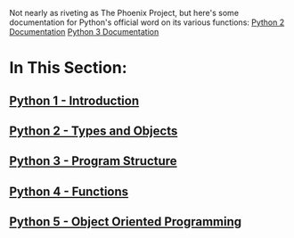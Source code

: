 Not nearly as riveting as The Phoenix Project, but here's some documentation for Python's official word on its various functions:
[Python 2 Documentation](https://docs.python.org/2/)
[Python 3 Documentation](https://docs.python.org/3/)

# In This Section:

## [Python 1 - Introduction](/ce02-wiki/Computer-Fundamentals/Python/Python-1-%2D-Introduction)

## [Python 2 - Types and Objects](/ce02-wiki/Computer-Fundamentals/Python/Python-2-%2D-Types-and-Objects)

## [Python 3 - Program Structure](/ce02-wiki/Computer-Fundamentals/Python/Python-3-%2D-Program-Structure)

## [Python 4 - Functions](/ce02-wiki/Computer-Fundamentals/Python/Python-4-%2D-Functions)

## [Python 5 - Object Oriented Programming](/ce02-wiki/Computer-Fundamentals/Python/Python-5-%2D-Object%2DOriented-Programming)